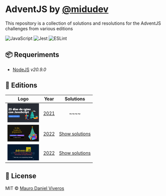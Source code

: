 # AdventJS by [@midudev][midudev]
This repository is a collection of solutions and resolutions for the AdventJS challenges from various editions

![JavaScript][javascript-badge]
![Jest][jest-badge]
![ESLint][eslint-badge]

## 📦 Requeriments
- [NodeJS][nodejs-link] _v20.9.0_


## 📅 Editions

| Logo                                               | Year                               | Solutions                          |
| :------------------------------------------------: | :--------------------------------: | :--------------------------------: |
| <img src="./assets/banner_2021.png" width="100" /> | [2021](https://2021.adventjs.dev/) | ~~~~                               |
| <img src="./assets/banner_2022.png" width="100" /> | [2022](https://2022.adventjs.dev/) | [Show solutions](./editions/2022/) |
| <img src="./assets/banner_2023.png" width="100" /> | [2022](https://adventjs.dev/)      | [Show solutions](./editions/2022/) |


## 📜 License
MIT © [Mauro Daniel Viveros][github-profile]

[github-profile]: https://github.com/maurodviveros
[midudev]: https://midu.dev
[nodejs-link]: https://nodejs.org
[javascript-badge]: https://img.shields.io/badge/javascript-%23323330.svg?style=for-the-badge&logo=javascript&logoColor=%23F7DF1E
[jest-badge]: https://img.shields.io/badge/-jest-%23C21325?style=for-the-badge&logo=jest&logoColor=white
[eslint-badge]: https://img.shields.io/badge/ESLint-4B3263?style=for-the-badge&logo=eslint&logoColor=white